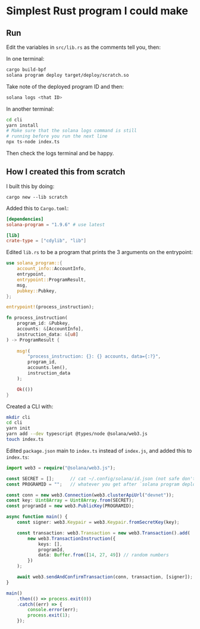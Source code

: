 # Simplest Rust program I could make

## Run

Edit the variables in `src/lib.rs` as the comments tell you, then:

In one terminal:

```bash
cargo build-bpf
solana program deploy target/deploy/scratch.so
```

Take note of the deployed program ID and then:

```bash
solana logs <that ID>
```

In another terminal:

```bash
cd cli
yarn install
# Make sure that the solana logs command is still
# running before you run the next line
npx ts-node index.ts
```

Then check the logs terminal and be happy.

## How I created this from scratch

I built this by doing:

```cargo new --lib scratch```

Added this to `Cargo.toml`:

```TOML
[dependencies]
solana-program = "1.9.6" # use latest

[lib]
crate-type = ["cdylib", "lib"]
```

Edited `lib.rs` to be a program that prints the 3 arguments on the entrypoint:

```rust
use solana_program::{
    account_info::AccountInfo,
    entrypoint,
    entrypoint::ProgramResult,
    msg,
    pubkey::Pubkey,
};

entrypoint!(process_instruction);

fn process_instruction(
    program_id: &Pubkey,
    accounts: &[AccountInfo],
    instruction_data: &[u8]
) -> ProgramResult {
    
    msg!(
        "process_instruction: {}: {} accounts, data={:?}",
        program_id,
        accounts.len(),
        instruction_data
    );

    Ok(())
}

```

Created a CLI with:

```bash
mkdir cli
cd cli
yarn init
yarn add --dev typescript @types/node @solana/web3.js
touch index.ts
```

Edited `package.json` main to `index.ts` instead of `index.js`, and added this to `index.ts`:

```typescript
import web3 = require("@solana/web3.js");

const SECRET = [];      // cat ~/.config/solana/id.json (not safe don't share the key)
const PROGRAMID = "";   // whatever you get after `solana program deploy target/deploy/scratch.so`

const conn = new web3.Connection(web3.clusterApiUrl("devnet"));
const key: Uint8Array = Uint8Array.from(SECRET);
const programId = new web3.PublicKey(PROGRAMID);

async function main() {
    const signer: web3.Keypair = web3.Keypair.fromSecretKey(key);

    const transaction: web3.Transaction = new web3.Transaction().add(
        new web3.TransactionInstruction({
            keys: [],
            programId,
            data: Buffer.from([14, 27, 49]) // random numbers
        })
    );

    await web3.sendAndConfirmTransaction(conn, transaction, [signer]);
}

main()
    .then(() => process.exit(0))
    .catch((err) => {
        console.error(err);
        process.exit(1);
    });
```
